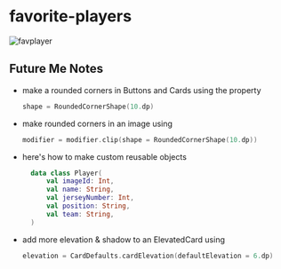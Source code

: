 # favorite-players

![favplayer](https://github.com/2Kelvin/favorite-players/assets/85868026/5872bad0-03d3-4e45-8195-bfed7ecf48c6)

## Future Me Notes

- make a rounded corners in Buttons and Cards using the property
    ```kotlin
    shape = RoundedCornerShape(10.dp)
    ```
- make rounded corners in an image using
    ```kotlin
    modifier = modifier.clip(shape = RoundedCornerShape(10.dp))
    ```
- here's how to make custom reusable objects
  ```kotlin
    data class Player(
        val imageId: Int,
        val name: String,
        val jerseyNumber: Int,
        val position: String,
        val team: String,
    )
  ```
- add more elevation & shadow to an ElevatedCard using
  ```kotlin
  elevation = CardDefaults.cardElevation(defaultElevation = 6.dp)
  ```